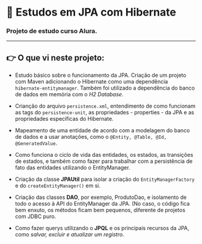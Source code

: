 # :bookmark_tabs: Estudos em JPA com Hibernate

### Projeto de estudo curso Alura.

___

## :point_right: O que vi neste projeto:

* Estudo básico sobre o funcionamento da JPA. Criação de um projeto com Maven adicionando o Hibernate como uma dependência `hibernate-entitymanager`.
Também foi utilizado a dependência do banco de dados em memória com o _H2 Database_.

* Crianção do arquivo `persistence.xml`, entendimento de como funcionam as tags do `persistence-unit`, as propriedades - properties - da JPA e as propriedades específicas do Hibernate. 

* Mapeamento de uma entidade de acordo com a modelagem do banco de dados e a usar anotações, como o `@Entity, @Table, @Id, @GeneratedValue`.

* Como funciona o ciclo de vida das entidades, os estados, as transições de estados, e também como fazer para trabalhar com a persistência de fato das entidades utilizando o EntityManager.

* Criação da classe **JPAUtil** para isolar a criação do `EntityManagerFactory` e do `createEntityManager()` em si.

* Criação das classes **DAO**, por exemplo, ProdutoDao, e isolamento de todo o acesso à API do EntityManager da JPA. (No caso, o código fica bem enxuto, os métodos ficam bem pequenos, diferente de projetos com JDBC puro.

* Como fazer querys utilizando o **JPQL** e os principais recursos da JPA, como _salvar, excluir e atualizar um registro_.

